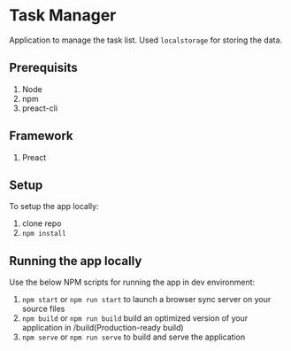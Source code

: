 # Task Manager

Application to manage the task list. Used `localstorage` for storing the data.

## Prerequisits
1. Node
2. npm
3. preact-cli

## Framework
1. Preact

## Setup
To setup the app locally:

1. clone repo
2. `npm install`

## Running the app locally

Use the below NPM scripts for running the app in dev environment:

1. `npm start` or `npm run start` to launch a browser sync server on your source files
2. `npm build` or `npm run build` build an optimized version of your application in /build(Production-ready build)
3. `npm serve` or `npm run serve` to build and serve the application
